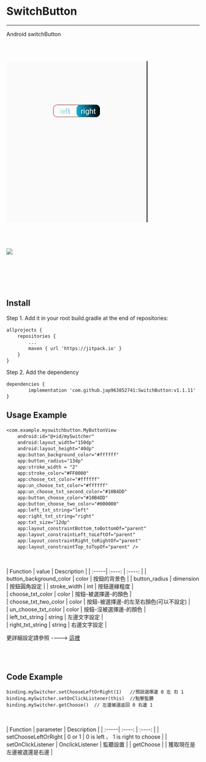 # SwitchButton
-----------------------------------------------------------------------------------------------------------------
Android switchButton

<br></br>

 ![image](https://github.com/jap963852741/SwitchButton/blob/master/example.gif)
 <br></br>
<br></br>

 [![](https://jitpack.io/v/jap963852741/SwitchButton.svg)](https://jitpack.io/#jap963852741/SwitchButton)


<br></br>
<br></br>

## Install
 Step 1. Add it in your root build.gradle at the end of repositories:

	allprojects {
		repositories {
			...
			maven { url 'https://jitpack.io' }
		}
	}
 Step 2. Add the dependency

	dependencies {
	        implementation 'com.github.jap963852741:SwitchButton:v1.1.11'
	}
  
  
## Usage Example

    <com.example.myswitchbutton.MyButtonView
        android:id="@+id/mySwitcher"
        android:layout_width="150dp"
        android:layout_height="40dp"
        app:button_background_color="#ffffff"
        app:button_radius="13dp"
        app:stroke_width = "2"
        app:stroke_color="#FF0000"
        app:choose_txt_color="#ffffff"
        app:un_choose_txt_color="#ffffff"
        app:un_choose_txt_second_color="#10B4DD"
        app:button_choose_color="#10B4DD"
        app:button_choose_two_color="#000000"
        app:left_txt_string="left"
        app:right_txt_string="right"
        app:txt_size="12dp"
        app:layout_constraintBottom_toBottomOf="parent"
        app:layout_constraintLeft_toLeftOf="parent"
        app:layout_constraintRight_toRightOf="parent"
        app:layout_constraintTop_toTopOf="parent" />
 
 <br></br>
| Function | value | Description |
| :-----| :----: | :----: |
| button_background_color | color | 按鈕的背景色 |
| button_radius | dimension | 按鈕圓角設定 |
| stroke_width | int | 按鈕邊緣粗度 |   
| choose_txt_color | color | 按鈕-被選擇邊-的顏色 |   
| choose_txt_two_color | color | 按鈕-被選擇邊-的左至右顏色(可以不設定) |   
| un_choose_txt_color | color | 按鈕-沒被選擇邊-的顏色 |   
| left_txt_string | string | 左邊文字設定 |   
| right_txt_string | string | 右邊文字設定 |   



更詳細設定請參照 ----> [這裡](https://github.com/jap963852741/SwitchButton/blob/master/myswitchbutton/src/main/res/values/attr.xml)
<br></br>
<br></br>
 
 ##  Code Example
    binding.mySwitcher.setChooseLeftOrRight(1)   //預設選哪邊 0 左 右 1
    binding.mySwitcher.setOnClickListener(this)  //點擊監聽
    binding.mySwitcher.getChoose()  // 左邊被選返回 0 右邊 1
   
<br></br>
| Function | parameter | Description |
| :-----| :----: | :----: |
| setChooseLeftOrRight | 0 or 1 | 0 is left 、 1 is right  to choose |
| setOnClickListener | OnclickListener | 監聽設置 |
| getChoose |  | 獲取現在是左邊被選還是右邊 |   
    

